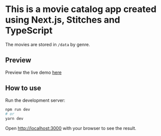 # This is a movie catalog app created using Next.js, Stitches and TypeScript

The movies are stored in `/data` by genre.

## Preview

Preview the live demo [here](https://watch-app.vercel.app/)

## How to use

Run the development server:

```bash
npm run dev
# or
yarn dev
```

Open [http://localhost:3000](http://localhost:3000) with your browser to see the result.
